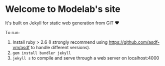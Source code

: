 # Welcome to Modelab's site

It's built on Jekyll for static web generation from GIT ❤️

To run:

1. Install ruby > 2.6 (I strongly recommend using https://github.com/asdf-vm/asdf to handle different versions).
2. `gem install bundler jekyll`
3. `jekyll s` to compile and serve through a web server on localhost:4000

